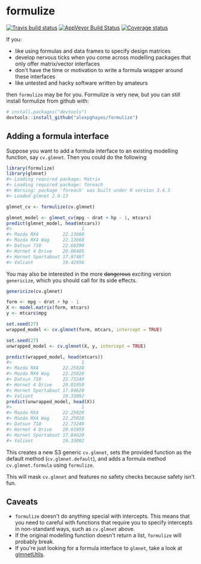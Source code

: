 
<!-- README.md is generated from README.Rmd. Please edit that file -->
formulize
=========

[![Travis build status](https://travis-ci.org/alexpghayes/formulize.svg?branch=master)](https://travis-ci.org/alexpghayes/formulize) [![AppVeyor Build Status](https://ci.appveyor.com/api/projects/status/github/alexpghayes/formulize?branch=master&svg=true)](https://ci.appveyor.com/project/alexpghayes/formulize) [![Coverage status](https://codecov.io/gh/alexpghayes/formulize/branch/master/graph/badge.svg)](https://codecov.io/github/alexpghayes/formulize?branch=master)

If you:

-   like using formulas and data frames to specify design matrices
-   develop nervous ticks when you come across modelling packages that only offer matrix/vector interfaces
-   don't have the time or motivation to write a formula wrapper around these interfaces
-   like untested and hacky software written by amateurs

then `formulize` may be for you. Formulize is very new, but you can still install formulize from github with:

``` r
# install.packages("devtools")
devtools::install_github("alexpghayes/formulize")
```

Adding a formula interface
--------------------------

Suppose you want to add a formula interface to an existing modelling function, say `cv.glmnet`. Then you could do the following

``` r
library(formulize)
library(glmnet)
#> Loading required package: Matrix
#> Loading required package: foreach
#> Warning: package 'foreach' was built under R version 3.4.3
#> Loaded glmnet 2.0-13

glmnet_cv <- formulize(cv.glmnet)

glmnet_model <- glmnet_cv(mpg ~ drat + hp - 1, mtcars)
predict(glmnet_model, head(mtcars))
#>                          1
#> Mazda RX4         22.13660
#> Mazda RX4 Wag     22.13660
#> Datsun 710        22.60290
#> Hornet 4 Drive    20.06405
#> Hornet Sportabout 17.97487
#> Valiant           19.42956
```

You may also be interested in the more ~~dangerous~~ exciting version `genericize`, which you should call for its side effects.

``` r
genericize(cv.glmnet)

form <- mpg ~ drat + hp - 1
X <- model.matrix(form, mtcars)
y <- mtcars$mpg

set.seed(27)
wrapped_model <- cv.glmnet(form, mtcars, intercept = TRUE)

set.seed(27)
unwrapped_model <- cv.glmnet(X, y, intercept = TRUE)

predict(wrapped_model, head(mtcars))
#>                          1
#> Mazda RX4         22.25028
#> Mazda RX4 Wag     22.25028
#> Datsun 710        22.73249
#> Hornet 4 Drive    20.01959
#> Hornet Sportabout 17.84620
#> Valiant           19.33092
predict(unwrapped_model, head(X))
#>                          1
#> Mazda RX4         22.25028
#> Mazda RX4 Wag     22.25028
#> Datsun 710        22.73249
#> Hornet 4 Drive    20.01959
#> Hornet Sportabout 17.84620
#> Valiant           19.33092
```

This creates a new S3 generic `cv.glmnet`, sets the provided function as the default method (`cv.glmnet.default`), and adds a formula method `cv.glmnet.formula` using `formulize`.

This will mask `cv.glmnet` and features no safety checks because safety isn't fun.

Caveats
-------

-   `formulize` doesn't do anything special with intercepts. This means that you need to careful with functions that require you to specify intercepts in non-standard ways, such as `cv.glmnet` above.
-   If the original modelling function doesn't return a list, `formulize` will probably break.
-   If you're just looking for a formula interface to `glmnet`, take a look at [glmnetUtils](https://github.com/Hong-Revo/glmnetUtils).
